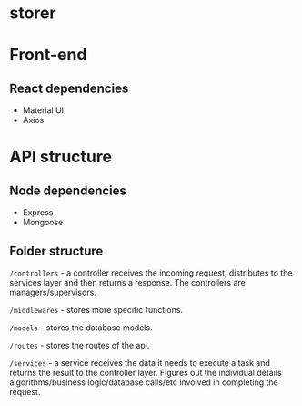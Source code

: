 # storer
# Front-end

## React dependencies

* Material UI
* Axios

# API structure

## Node dependencies

* Express
* Mongoose

## Folder structure

`/controllers` - a controller receives the incoming request, distributes to the services layer and then returns a response. The controllers are managers/supervisors.

`/middlewares` - stores more specific functions.

`/models` - stores the database models.

`/routes` - stores the routes of the api.

`/services` - a service receives the data it needs to execute a task and returns the result to the controller layer. Figures out the individual details algorithms/business logic/database calls/etc involved in completing the request.
